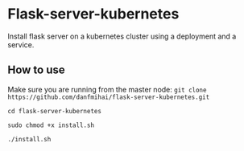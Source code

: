 # Flask-server-kubernetes
Install flask server on a kubernetes cluster using a deployment and a service.

## How to use
Make sure you are running from the master node:
`git clone https://github.com/danfmihai/flask-server-kubernetes.git`

`cd flask-server-kubernetes`

`sudo chmod +x install.sh`

`./install.sh`